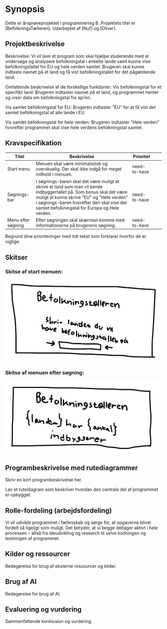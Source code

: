 # Synopsis
Dette er årsprøveprojektet i programmering B.
Projektets titel er [BefolkningsTælleren].
Udarbejdet af [Nuf] og [Oliver].

## Projektbeskrivelse
Beskrivelse: Vi vil lave et program som skal hjælpe studerende med at undersøge og analysere befolkningstal i enkelte lande samt kunne vise befolkningstallet for EU og hele verden samlet. Brugeren skal kunne indtaste navnet på et land og få vist befolkningstallet for det pågældende land.

Omfattende beskrivelse af de forskellige funktioner:
Vis befolkningstal for et specifikt land: Brugeren indtaster navnet på et land, og programmet henter og viser data om befolkningstal fra api’en.

Vis samlet befolkningstal for EU: Brugeren indtaster ”EU” for at få vist det samlet befolkningstal af alle lande i EU. 

Vis samlet befolkningstal for hele verden: Brugeren indtaster ”Hele verden” hvorefter programmet skal vise hele verdens befolkningstal samlet.


## Kravspecifikation
|     Titel                 |     Beskrivelse                                                                                                                                                                                                                                                               |     Prioritet       |   |   |
|---------------------------|-------------------------------------------------------------------------------------------------------------------------------------------------------------------------------------------------------------------------------------------------------------------------------|---------------------|---|---|
|     Start menu            |     Menuen skal være minimalistisk og overskuelig. Der skal ikke indgå   for meget indhold i menuen.                                                                                                                                                                          |     need-to-have    |   |   |
|     Søgnings-bar          |     I søgnings-baren skal det være muligt at skrive et land som man vil kende   indbyggertallet på. Som bonus skal det være muligt at kunne skrive ”EU” og   ”Hele verden” i søgnings-baren hvorefter den skal vise det samlet   befolkningstal for Europa og Hele verden.    |     need-to-have    |   |   |
|     Menu efter søgning    |     Efter søgningen skal skærmen komme med informationerne på brugerens   søgning.                                                                                                                                                                                            |     need-to-have    |   |   |

Begrund dine prioriteringer med lidt tekst som forklarer hvorfor de er vigtige.

## Skitser

### Skitse af start menuen:
![jeppe](Jeppeman.png)

### Skitse af menuen efter søgning:
![jeppeee](Jeppeman1.png)

## Programbeskrivelse med rutediagrammer
Skriv en kort programbeskrivelse her.

Lav et rutediagram som beskriver hvordan den centrale del af programmet er opbygget.

## Rolle-fordeling (arbejdsfordeling)
Vi vil udvikle programmet i fællesskab og sørge for, at opgaverne bliver fordelt så ligeligt som muligt. Det betyder, at vi begge deltager aktivt i hele processen – altså fra ideudvikling og research til selve kodningen og testningen af programmet. 

## Kilder og ressourcer
Redegørelse for brug af eksterne ressourcer og kilder.

## Brug af AI
Redegørelse for brug af AI.

## Evaluering og vurdering
Sammenfattende konklusion og vurdering.

